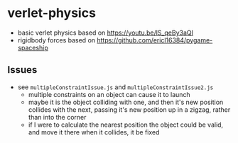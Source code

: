 # verlet-physics
 - basic verlet physics based on https://youtu.be/lS_qeBy3aQI
 - rigidbody forces based on https://github.com/ericl16384/pygame-spaceship

## Issues
 - see `multipleConstraintIssue.js` and `multipleConstraintIssue2.js`
   - multiple constraints on an object can cause it to launch
   - maybe it is the object colliding with one, and then it's new position collides with the next, passing it's new position up in a zigzag, rather than into the corner
   - if I were to calculate the nearest position the object could be valid, and move it there when it collides, it be fixed
